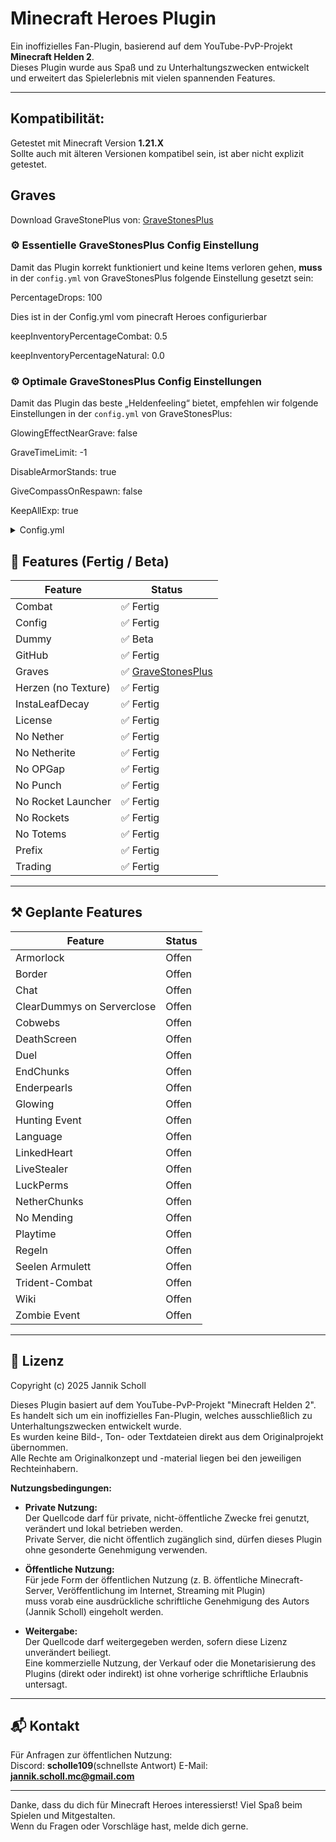 # Minecraft Heroes Plugin

Ein inoffizielles Fan-Plugin, basierend auf dem YouTube-PvP-Projekt **Minecraft Helden 2**.  
Dieses Plugin wurde aus Spaß und zu Unterhaltungszwecken entwickelt und erweitert das Spielerlebnis mit vielen spannenden Features.

---

## Kompatibilität:
Getestet mit Minecraft Version **1.21.X**  
Sollte auch mit älteren Versionen kompatibel sein, ist aber nicht explizit getestet.

## Graves

Download GraveStonePlus von: [GraveStonesPlus](https://www.spigotmc.org/resources/gravestonesplus.95132)

### ⚙️ Essentielle GraveStonesPlus Config Einstellung

Damit das Plugin korrekt funktioniert und keine Items verloren gehen, **muss** in der `config.yml` von GraveStonesPlus folgende Einstellung gesetzt sein:

PercentageDrops: 100

Dies ist in der Config.yml vom pinecraft Heroes configurierbar

keepInventoryPercentageCombat: 0.5

keepInventoryPercentageNatural: 0.0

### ⚙️ Optimale GraveStonesPlus Config Einstellungen
Damit das Plugin das beste „Heldenfeeling“ bietet, empfehlen wir folgende Einstellungen in der `config.yml` von GraveStonesPlus:

GlowingEffectNearGrave: false

GraveTimeLimit: -1

DisableArmorStands: true

GiveCompassOnRespawn: false

KeepAllExp: true

<details>
<summary>Config.yml</summary>

message-prefix: "§6[Helden]" #§<Minecraft Farbcode> 6≙gold  
fireworkCrossbowEnabled: false  
allow-punch: false  
villagerTradingEnabled: false  
loseLifeOnLogoutDuringCombat: false  
keepInventoryPercentageCombat: 0.5 #50%  
keepInventoryPercentageNatural: 0.0 #00%  
dummy:  
enabled: true  
despawn-time: 30 #Sekunden
noopgap: true
noNether: true
NoTotems: true
fireworkPlacementAllowed: false
noNetherite: true

</details>


## 🚀 Features (Fertig / Beta)

| Feature             | Status            |
|---------------------|-------------------|
| Combat              | ✅ Fertig          |
| Config              | ✅ Fertig          |
| Dummy               | ✅ Beta            |
| GitHub              | ✅ Fertig          |
| Graves              | ✅ [GraveStonesPlus](https://www.spigotmc.org/resources/gravestonesplus.95132) |
| Herzen (no Texture) | ✅ Fertig          |
| InstaLeafDecay      | ✅ Fertig          |
| License             | ✅ Fertig          |
| No Nether           | ✅ Fertig          |
| No Netherite        | ✅ Fertig          |
| No OPGap            | ✅ Fertig          |
| No Punch            | ✅ Fertig          |
| No Rocket Launcher  | ✅ Fertig          |
| No Rockets          | ✅ Fertig          |
| No Totems           | ✅ Fertig          |
| Prefix              | ✅ Fertig          |
| Trading             | ✅ Fertig          |

---

## ⚒️ Geplante Features

| Feature                    | Status   |
|----------------------------|----------|
| Armorlock                  | Offen    |
| Border                     | Offen    |
| Chat                       | Offen    |
| ClearDummys on Serverclose | Offen    |
| Cobwebs                    | Offen    |
| DeathScreen                | Offen    |
| Duel                       | Offen    |
| EndChunks                  | Offen    |
| Enderpearls                | Offen    |
| Glowing                    | Offen    |
| Hunting Event              | Offen    |
| Language                   | Offen    |
| LinkedHeart                | Offen    |
| LiveStealer                | Offen    |
| LuckPerms                  | Offen    |
| NetherChunks               | Offen    |
| No Mending                 | Offen    |
| Playtime                   | Offen    |
| Regeln                     | Offen    |
| Seelen Armulett            | Offen    |
| Trident-Combat             | Offen    |
| Wiki                       | Offen    |
| Zombie Event               | Offen    |

---

## 📜 Lizenz

Copyright (c) 2025 Jannik Scholl

Dieses Plugin basiert auf dem YouTube-PvP-Projekt "Minecraft Helden 2".  
Es handelt sich um ein inoffizielles Fan-Plugin, welches ausschließlich zu Unterhaltungszwecken entwickelt wurde.  
Es wurden keine Bild-, Ton- oder Textdateien direkt aus dem Originalprojekt übernommen.  
Alle Rechte am Originalkonzept und -material liegen bei den jeweiligen Rechteinhabern.

**Nutzungsbedingungen:**

- **Private Nutzung:**  
  Der Quellcode darf für private, nicht-öffentliche Zwecke frei genutzt, verändert und lokal betrieben werden.  
  Private Server, die nicht öffentlich zugänglich sind, dürfen dieses Plugin ohne gesonderte Genehmigung verwenden.

- **Öffentliche Nutzung:**  
  Für jede Form der öffentlichen Nutzung (z. B. öffentliche Minecraft-Server, Veröffentlichung im Internet, Streaming mit Plugin)  
  muss vorab eine ausdrückliche schriftliche Genehmigung des Autors (Jannik Scholl) eingeholt werden.

- **Weitergabe:**  
  Der Quellcode darf weitergegeben werden, sofern diese Lizenz unverändert beiliegt.  
  Eine kommerzielle Nutzung, der Verkauf oder die Monetarisierung des Plugins (direkt oder indirekt) ist ohne vorherige schriftliche Erlaubnis untersagt.

---

## 📬 Kontakt

Für Anfragen zur öffentlichen Nutzung:  
Discord: **scholle109**(schnellste Antwort)
E-Mail: **jannik.scholl.mc@gmail.com**

---

Danke, dass du dich für Minecraft Heroes interessierst! Viel Spaß beim Spielen und Mitgestalten.  
Wenn du Fragen oder Vorschläge hast, melde dich gerne.

